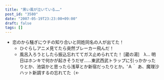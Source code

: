 ```yaml
---
title: "黒い風が泣いている……"
post_id: "3580"
date: "2007-05-19T23:23:00+09:00"
draft: false
tags: []
---
```



* 恋のから騒ぎにウチの知り合いと同姓同名の人が出てた！
  * ひぐらしアニメ見てたら突然ブレーカー飛んだ！
  * 風呂入ろうとしたら振込忘れててガス止められてた！
[蔵の湯]　λ... 明日はホンキで何かが起きそうだぜ……東武西武トラップに引っかかったりとか、池袋かと思ったら浅草とか新宿だったりとか。'Ａ｀ あ、魔理沙ハット新調するの忘れてた（←
